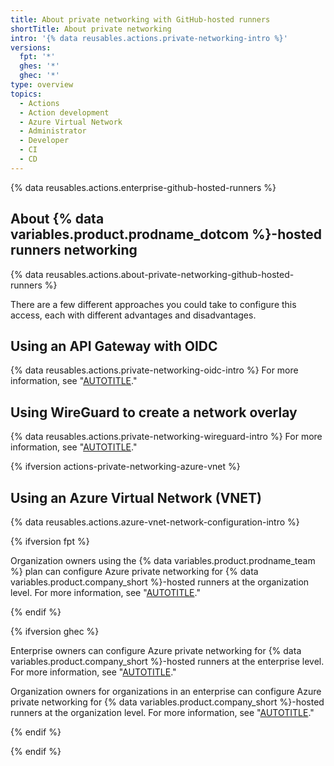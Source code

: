 ```yaml
---
title: About private networking with GitHub-hosted runners
shortTitle: About private networking
intro: '{% data reusables.actions.private-networking-intro %}'
versions:
  fpt: '*'
  ghes: '*'
  ghec: '*'
type: overview
topics:
  - Actions
  - Action development
  - Azure Virtual Network
  - Administrator
  - Developer
  - CI
  - CD
---
```


{% data reusables.actions.enterprise-github-hosted-runners %}

## About {% data variables.product.prodname_dotcom %}-hosted runners networking

{% data reusables.actions.about-private-networking-github-hosted-runners %}

There are a few different approaches you could take to configure this access, each with different advantages and disadvantages.

## Using an API Gateway with OIDC

{% data reusables.actions.private-networking-oidc-intro %} For more information, see "[AUTOTITLE](/actions/using-github-hosted-runners/connecting-to-a-private-network/using-an-api-gateway-with-oidc)."

## Using WireGuard to create a network overlay

{% data reusables.actions.private-networking-wireguard-intro %} For more information, see "[AUTOTITLE](/actions/using-github-hosted-runners/connecting-to-a-private-network/using-wireguard-to-create-a-network-overlay)."

{% ifversion actions-private-networking-azure-vnet %}

## Using an Azure Virtual Network (VNET)

{% data reusables.actions.azure-vnet-network-configuration-intro %}

{% ifversion fpt %}

Organization owners using the {% data variables.product.prodname_team %} plan can configure Azure private networking for {% data variables.product.company_short %}-hosted runners at the organization level. For more information, see "[AUTOTITLE](/organizations/managing-organization-settings/about-azure-private-networking-for-github-hosted-runners-in-your-organization)."

{% endif %}

{% ifversion ghec %}

Enterprise owners can configure Azure private networking for {% data variables.product.company_short %}-hosted runners at the enterprise level. For more information, see "[AUTOTITLE](/enterprise-cloud@latest/admin/configuration/configuring-private-networking-for-hosted-compute-products/about-azure-private-networking-for-github-hosted-runners-in-your-enterprise)."

Organization owners for organizations in an enterprise can configure Azure private networking for {% data variables.product.company_short %}-hosted runners at the organization level. For more information, see "[AUTOTITLE](/organizations/managing-organization-settings/about-azure-private-networking-for-github-hosted-runners-in-your-organization)."

{% endif %}

{% endif %}

